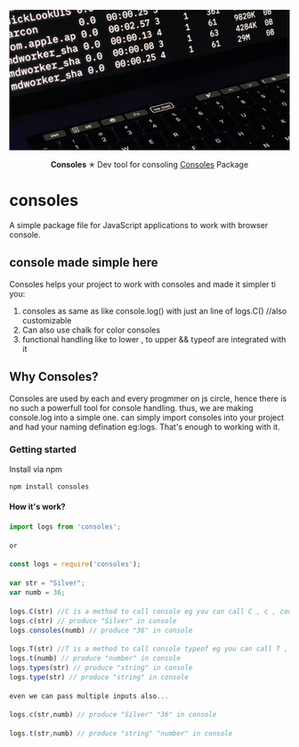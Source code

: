 <p align="center">
  <img alt="consoles" src="assets/terminal.jpg">
</p>
<p align="center">
  <strong>Consoles</strong> ✭ Dev tool for consoling  <a href="https://www.npmjs.com/package/consoles">Consoles</a> Package
</p>

# consoles
A simple package file for JavaScript applications to work with browser console. 

## console made simple here


Consoles helps your project to work with consoles and made it simpler ti you:

1.  consoles as same as like console.log() with just an line of logs.C() //also customizable
2.  Can also use chalk for color consoles
3.  functional handling like to lower , to upper && typeof are integrated with it

## Why Consoles?

Consoles are used by each and every progmmer on js circle, hence there is no such a powerfull tool for console handling.
thus, we are making console.log into a simple one.
can simply import consoles into your project and had your naming defination eg:logs. That's enough to working with it.


### Getting started

Install via npm

```bash
npm install consoles
```

#### How it's work?

```js
import logs from 'consoles';

or 

const logs = require('consoles');

var str = "Silver";
var numb = 36;

logs.C(str) //C is a method to call console eg you can call C , c , consoles all are same
logs.c(str) // produce "Silver" in console
logs.consoles(numb) // produce "36" in console

logs.T(str) //T is a method to call console typeof eg you can call T , t , types & type all are same.
logs.t(numb) // produce "number" in console
logs.types(str) // produce "string" in console
logs.type(str) // produce "string" in console

even we can pass multiple inputs also...

logs.c(str,numb) // produce "Silver" "36" in console

logs.t(str,numb) // produce "string" "number" in console

```
